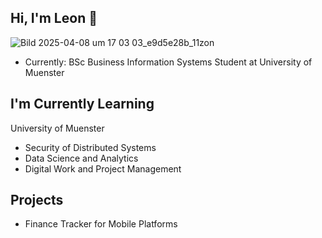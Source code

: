 ## Hi, I'm Leon 👋
![Bild 2025-04-08 um 17 03 03_e9d5e28b_11zon](https://github.com/user-attachments/assets/227a4bc5-e109-46e5-8fd4-0c55837f213b)





- Currently: BSc Business Information Systems Student at  University of Muenster



## I'm Currently Learning

University of Muenster

- Security of Distributed Systems
- Data Science and Analytics
- Digital Work and Project Management

## Projects
- Finance Tracker for Mobile Platforms
